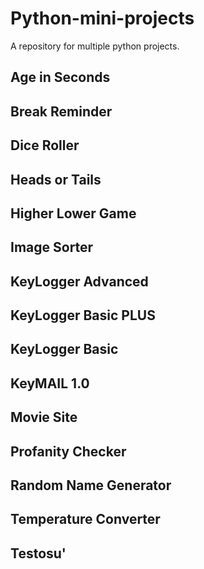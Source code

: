 # Python-mini-projects

A repository for multiple python projects.

## Age in Seconds

## Break Reminder

## Dice Roller

## Heads or Tails

## Higher Lower Game

## Image Sorter

## KeyLogger Advanced

## KeyLogger Basic PLUS

## KeyLogger Basic

## KeyMAIL 1.0

## Movie Site

## Profanity Checker

## Random Name Generator

## Temperature Converter

## Testosu'
